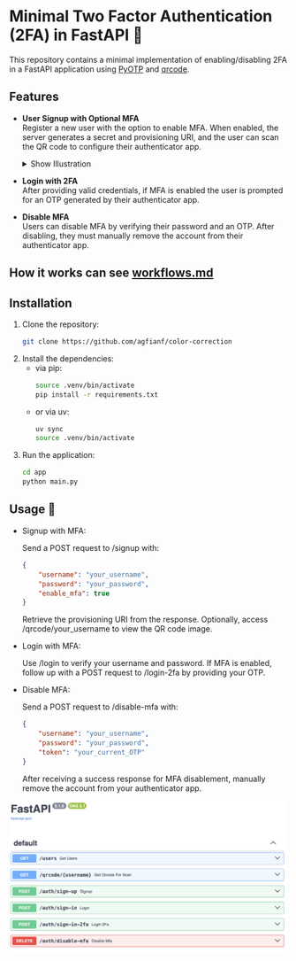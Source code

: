 # Minimal Two Factor Authentication (2FA) in FastAPI 🚀

This repository contains a minimal implementation of enabling/disabling 2FA in a FastAPI application using [PyOTP](https://pypi.org/project/pyotp/) and [qrcode](https://pypi.org/project/qrcode/).


## Features
- **User Signup with Optional MFA**  
    Register a new user with the option to enable MFA. When enabled, the server generates a secret and provisioning URI, and the user can scan the QR code to configure their authenticator app.
  
    <details>
    <summary>Show Illustration</summary>

    ![Workflow Sign Up Authenticator App](assets/workflow-otp.png)
    </details>

- **Login with 2FA**  
  After providing valid credentials, if MFA is enabled the user is prompted for an OTP generated by their authenticator app.
  
- **Disable MFA**  
  Users can disable MFA by verifying their password and an OTP. After disabling, they must manually remove the account from their authenticator app.

## How it works can see [workflows.md](workflows.md)

## Installation
1. Clone the repository:
    ```bash
    git clone https://github.com/agfianf/color-correction
    ```
2. Install the dependencies:
    - via pip:
        ```bash
        source .venv/bin/activate
        pip install -r requirements.txt
        ```
    - or via uv:
        ```bash
        uv sync
        source .venv/bin/activate
        ```
3. Run the application:
    ```bash
    cd app
    python main.py
    ```

## Usage 📲
- Signup with MFA:
    
    Send a POST request to /signup with:
    ```json
    {
        "username": "your_username",
        "password": "your_password",
        "enable_mfa": true
    }
    ```
    Retrieve the provisioning URI from the response. Optionally, access /qrcode/your_username to view the QR code image.

- Login with MFA:
    
    Use /login to verify your username and password. If MFA is enabled, follow up with a POST request to /login-2fa by providing your OTP.

- Disable MFA:
    
    Send a POST request to /disable-mfa with:
    ```json
    {
        "username": "your_username",
        "password": "your_password",
        "token": "your_current_OTP"
    }
    ```
    After receiving a success response for MFA disablement, manually remove the account from your authenticator app.


![Swagger API](assets/docs-2fa-fastapi.png)
